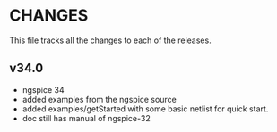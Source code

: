 # CHANGES
This file tracks all the changes to each of the releases.

## v34.0
- ngspice 34
- added examples from the ngspice source
- added examples/getStarted with some basic netlist for quick start.
- doc still has manual of ngspice-32
